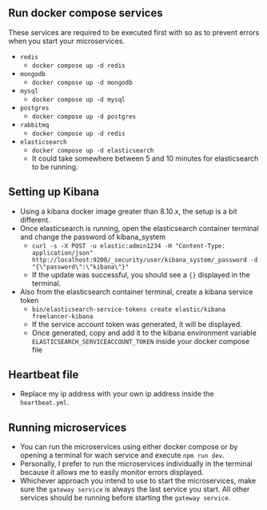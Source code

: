 ## Run docker compose services

These services are required to be executed first with so as to prevent errors when you start your microservices.

- `redis`
  - `docker compose up -d redis`
- `mongodb`
  - `docker compose up -d mongodb`
- `mysql`
  - `docker compose up -d mysql`
- `postgres`
  - `docker compose up -d postgres`
- `rabbitmq`
  - `docker compose up -d redis`
- `elasticsearch`
  - `docker compose up -d elasticsearch`
  - It could take somewhere between 5 and 10 minutes for elasticsearch to be running.

## Setting up Kibana

- Using a kibana docker image greater than 8.10.x, the setup is a bit different.
- Once elasticsearch is running, open the elasticsearch container terminal and change the password of kibana_system
  - `curl -s -X POST -u elastic:admin1234 -H "Content-Type: application/json" http://localhost:9200/_security/user/kibana_system/_password -d "{\"password\":\"kibana\"}"`
  - If the update was successful, you should see a `{}` displayed in the terminal.
- Also from the elasticsearch container terminal, create a kibana service token
  - `bin/elasticsearch-service-tokens create elastic/kibana freelancer-kibana`
  - If the service account token was generated, it will be displayed.
  - Once generated, copy and add it to the kibana environment variable `ELASTICSEARCH_SERVICEACCOUNT_TOKEN` inside your docker compose file

## Heartbeat file

- Replace my ip address with your own ip address inside the `heartbeat.yml`.

## Running microservices

- You can run the microservices using either docker compose or by opening a terminal for wach service and execute `npm run dev`.
- Personally, I prefer to run the microservices individually in the terminal because it allows me to easily monitor errors displayed.
- Whichever approach you intend to use to start the microservices, make sure the `gateway service` is always the last service you start. All other services should be running before starting the `gateway service`.
